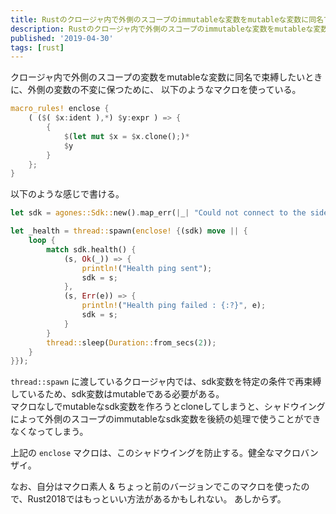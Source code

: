 ```yaml
---
title: Rustのクロージャ内で外側のスコープのimmutableな変数をmutableな変数に同名で束縛したいときにつかうマクロ
description: Rustのクロージャ内で外側のスコープのimmutableな変数をmutableな変数に同名で束縛したいときにつかうマクロ
published: '2019-04-30'
tags: [rust]
---
```


クロージャ内で外側のスコープの変数をmutableな変数に同名で束縛したいときに、外側の変数の不変に保つために、
以下のようなマクロを使っている。



```rust
macro_rules! enclose {
    ( ($( $x:ident ),*) $y:expr ) => {
        {
            $(let mut $x = $x.clone();)*
            $y
        }
    };
}
```

以下のような感じで書ける。

```rust
let sdk = agones::Sdk::new().map_err(|_| "Could not connect to the sidecar. Exiting!")?;

let _health = thread::spawn(enclose! {(sdk) move || {
    loop {
        match sdk.health() {
            (s, Ok(_)) => {
                println!("Health ping sent");
                sdk = s;
            },
            (s, Err(e)) => {
                println!("Health ping failed : {:?}", e);
                sdk = s;
            }
        }
        thread::sleep(Duration::from_secs(2));
    }
}});
```

`thread::spawn` に渡しているクロージャ内では、sdk変数を特定の条件で再束縛しているため、sdk変数はmutableである必要がある。   
マクロなしでmutableなsdk変数を作ろうとcloneしてしまうと、シャドウイングによって外側のスコープのimmutableなsdk変数を後続の処理で使うことができなくなってしまう。   

上記の `enclose` マクロは、このシャドウイングを防止する。健全なマクロバンザイ。


なお、自分はマクロ素人 & ちょっと前のバージョンでこのマクロを使ったので、Rust2018ではもっといい方法があるかもしれない。
あしからず。
